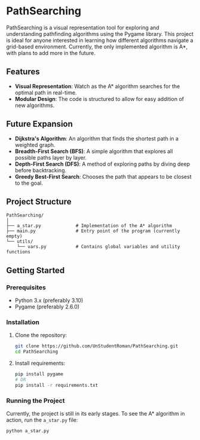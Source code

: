 # PathSearching

PathSearching is a visual representation tool for exploring and understanding pathfinding algorithms using the Pygame library. This project is ideal for anyone interested in learning how different algorithms navigate a grid-based environment. Currently, the only implemented algorithm is A*, with plans to add more in the future.

## Features

- **Visual Representation**: Watch as the A* algorithm searches for the optimal path in real-time.
- **Modular Design**: The code is structured to allow for easy addition of new algorithms.

## Future Expansion

- **Dijkstra's Algorithm**: An algorithm that finds the shortest path in a weighted graph.
- **Breadth-First Search (BFS)**: A simple algorithm that explores all possible paths layer by layer.
- **Depth-First Search (DFS)**: A method of exploring paths by diving deep before backtracking.
- **Greedy Best-First Search**: Chooses the path that appears to be closest to the goal.

## Project Structure

```
PathSearching/
│
├── a_star.py             # Implementation of the A* algorithm
├── main.py               # Entry point of the program (currently empty)
└── utils/
    └── vars.py           # Contains global variables and utility functions
```

## Getting Started

### Prerequisites

- Python 3.x (preferably 3.10)
- Pygame (preferably 2.6.0)

### Installation

1. Clone the repository:
    ```bash
    git clone https://github.com/UnStudentRoman/PathSearching.git
    cd PathSearching
    ```
2. Install requirements:
    ```bash
    pip install pygame
    # OR
    pip install -r requirements.txt
    ```

### Running the Project

Currently, the project is still in its early stages. To see the A* algorithm in action, run the `a_star.py` file:

```bash
python a_star.py
